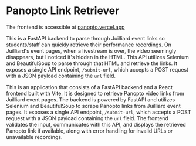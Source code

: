 # Panopto Link Retriever

The frontend is accessible at [panopto.vercel.app](https://panopto.vercel.app)

This is a FastAPI backend to parse through Juilliard event links so students/staff can quickly retrieve their performance recordings. On Juilliard's event pages, when a livestream is over, the video seemingly disappears, but I noticed it's hidden in the HTML. This API utilizes Selenium and BeautifulSoup to parse through that HTML and retrieve the links. It exposes a single API endpoint, `/submit-url`, which accepts a POST request with a JSON payload containing the `url` field.

This is an application that consists of a FastAPI backend and a React frontend built with Vite. It is designed to retrieve Panopto video links from Juilliard event pages. The backend is powered by FastAPI and utilizes Selenium and BeautifulSoup to scrape Panopto links from Juilliard event pages. It exposes a single API endpoint, `/submit-url`, which accepts a POST request with a JSON payload containing the `url` field. The frontend validates the input, communicates with this API, and displays the retrieved Panopto link if available, along with error handling for invalid URLs or unavailable recordings.
